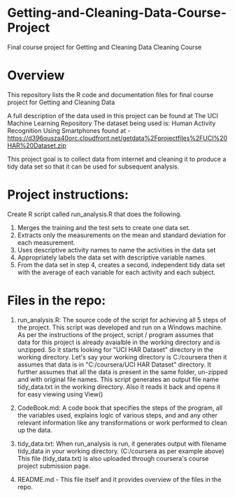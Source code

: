 # Getting-and-Cleaning-Data-Course-Project
Final course project for Getting and Cleaning Data Cleaning Course

# Overview
This repository lists the R code and documentation files for final course project for Getting and Cleaning Data 

A full description of the data used in this project can be found at The UCI Machine Learning Repository
The dataset being used is: Human Activity Recognition Using Smartphones found at - 
https://d396qusza40orc.cloudfront.net/getdata%2Fprojectfiles%2FUCI%20HAR%20Dataset.zip

This project goal is to collect data from internet and cleaning it to produce a tidy data set so that it can be used for subsequent analysis. 

# Project instructions:

Create R script called run_analysis.R that does the following. 
1. Merges the training and the test sets to create one data set.
2. Extracts only the measurements on the mean and standard deviation for each measurement.
3. Uses descriptive activity names to name the activities in the data set
4. Appropriately labels the data set with descriptive variable names.
5. From the data set in step 4, creates a second, independent tidy data set with the average of 
   each variable for each activity and each subject.

# Files in the repo:

1. run_analysis.R:  The source code of the script for achieving all 5 steps of the project. This script was developed and run on a Windows machine. As per the instructions of the project, script / program assumes that data for this project is already avaialble in the working directory and is unzipped. So it starts looking for "UCI HAR Dataset" directory in the working directory. Let's say your working directory is C:/coursera then it assumes that data is in "C:/coursera/UCI HAR Dataset" directory. It further assumes that all the data is present in the same folder, un-zipped and with original file names.
This script generates an output file name tidy_data.txt in the working directory. Also it reads it back and opens it for easy viewing using View()

2. CodeBook.md: A code book that specifies the steps of the program, all the variables used, explains logic of various steps, and 
and any other relevant information like any transformations or work performed to clean up the data.

3. tidy_data.txt: When run_analysis is run, it generates output with filename tidy_data in your working directory. (C:/coursera as per example above)  This file (tidy_data.txt) is also uploaded through coursera's course project submission page.

4. README.md - This file itself and it provides overview of the files in the repo. 

